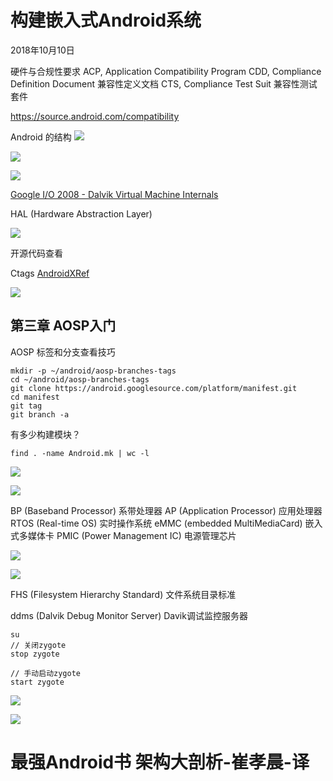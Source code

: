 # 构建嵌入式Android系统

2018年10月10日

硬件与合规性要求
ACP, Application Compatibility Program
    CDD, Compliance Definition Document 兼容性定义文档
    CTS, Compliance Test Suit 兼容性测试套件

https://source.android.com/compatibility

Android 的结构
![](media/15391427299634.jpg)

![](media/15391723808636.jpg)

![](media/15392453018233.jpg)


[Google I/O 2008 - Dalvik Virtual Machine Internals](https://www.youtube.com/watch?v=ptjedOZEXPM)

HAL (Hardware Abstraction Layer)

![](media/15391606761402.jpg)

开源代码查看

Ctags
[AndroidXRef](http://androidxref.com/)

![](media/15391636079369.jpg)

## 第三章 AOSP入门

AOSP 标签和分支查看技巧

```shell
mkdir -p ~/android/aosp-branches-tags
cd ~/android/aosp-branches-tags
git clone https://android.googlesource.com/platform/manifest.git
cd manifest
git tag
git branch -a
```

有多少构建模块？
```shell
find . -name Android.mk | wc -l
```

![](media/15392296725871.jpg)

![](media/15392411094807.jpg)

BP (Baseband Processor) 系带处理器
AP (Application Processor) 应用处理器
RTOS (Real-time OS) 实时操作系统
eMMC (embedded MultiMediaCard) 嵌入式多媒体卡
PMIC (Power Management IC) 电源管理芯片

![](media/15392430464782.jpg)

![](media/15392445953353.jpg)

FHS (Filesystem Hierarchy Standard) 文件系统目录标准

ddms (Dalvik Debug Monitor Server) Davik调试监控服务器

```shell
su
// 关闭zygote
stop zygote

// 手动启动zygote
start zygote
```

![](media/15392611131201.jpg)

![](media/15392613971933.jpg)


# 最强Android书 架构大剖析-崔孝晨-译

